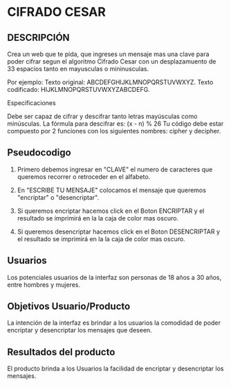 # **CIFRADO CESAR**

## DESCRIPCIÓN
Crea un web que te pida, que ingreses un mensaje mas una clave para poder cifrar segun el algoritmo Cifrado Cesar con un desplazamuento de 33 espacios tanto en mayusculas o mininusculas.

Por ejemplo:
Texto original: ABCDEFGHIJKLMNOPQRSTUVWXYZ.
Texto codificado: HIJKLMNOPQRSTUVWXYZABCDEFG.

Especificaciones

Debe ser capaz de cifrar y descifrar tanto letras mayúsculas como minúsculas. La fórmula para descifrar es: (x - n) % 26 Tu código debe estar compuesto por 2 funciones con los siguientes nombres: cipher y decipher.

## Pseudocodigo

 1. Primero debemos ingresar en "CLAVE" el numero de caracteres que queremos recorrer o retroceder en el alfabeto.
 
 2. En "ESCRIBE TU MENSAJE" colocamos el mensaje que queremos "encriptar" o "desencriptar".
 
 3. Si queremos encriptar hacemos click en el Boton ENCRIPTAR y el resultado se imprimirá en la la caja de color mas oscuro.
 
 4. Si queremos desencriptar hacemos click en el Boton DESENCRIPTAR y el resultado se imprimirá en la la caja de color mas oscuro.
 

## Usuarios

Los potenciales usuarios de la interfaz son personas de 18 años a 30 años, entre hombres y mujeres.

## Objetivos Usuario/Producto

La intención de la interfaz es brindar a los usuarios la
comodidad de poder encriptar y desencriptar los mensajes que deseen.

## Resultados del producto

 El producto brinda a los Usuarios la facilidad de encriptar y desencriptar los mensajes. 

